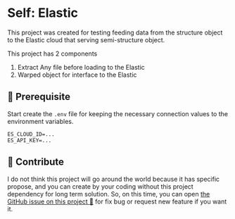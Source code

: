 # Self: Elastic

This project was created for testing feeding data from the structure object to
the Elastic cloud that serving semi-structure object.

This project has 2 components

1. Extract Any file before loading to the Elastic
2. Warped object for interface to the Elastic

## :round_pushpin: Prerequisite

Start create the `.env` file for keeping the necessary connection values to the
environment variables.

```text
ES_CLOUD_ID=...
ES_API_KEY=...
```

## :speech_balloon: Contribute

I do not think this project will go around the world because it has specific propose,
and you can create by your coding without this project dependency for long term
solution. So, on this time, you can open [the GitHub issue on this project :raised_hands:](https://github.com/dde-labs/self-elasticsearch/issues)
for fix bug or request new feature if you want it.
